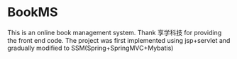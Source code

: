 # BookMS
This is an online book management system. Thank 享学科技 for providing the front end code.
The project was first implemented using jsp+servlet and gradually modified to SSM(Spring+SpringMVC+Mybatis)
